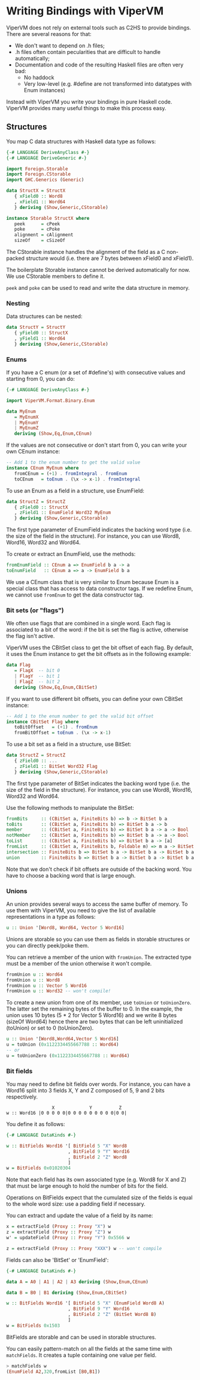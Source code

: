 # Writing Bindings with ViperVM

ViperVM does not rely on external tools such as C2HS to provide bindings. There
are several reasons for that:

* We don't want to depend on .h files;
* .h files often contain pecularities that are difficult to handle
  automatically;
* Documentation and code of the resulting Haskell files are often very bad:
    * No haddock
    * Very low-level (e.g. #define are not transformed into datatypes with Enum
      instances)

Instead with ViperVM you write your bindings in pure Haskell code. ViperVM
provides many useful things to make this process easy.

## Structures

You map C data structures with Haskell data type as follows:

```haskell
{-# LANGUAGE DeriveAnyClass #-}
{-# LANGUAGE DeriveGeneric #-}

import Foreign.Storable
import Foreign.CStorable
import GHC.Generics (Generic)

data StructX = StructX
   { xField0 :: Word8
   , xField1 :: Word64
   } deriving (Show,Generic,CStorable)

instance Storable StructX where
   peek      = cPeek
   poke      = cPoke
   alignment = cAlignment
   sizeOf    = cSizeOf
```

The CStorable instance handles the alignment of the field as a C non-packed
structure would (i.e. there are 7 bytes between xField0 and xField1).

The boilerplate Storable instance cannot be derived automatically for now. We
use CStorable members to define it.

`peek` and `poke` can be used to read and write the data structure in memory.

### Nesting

Data structures can be nested:

```haskell
data StructY = StructY
   { yField0 :: StructX
   , yField1 :: Word64
   } deriving (Show,Generic,CStorable)
```

### Enums

If you have a C enum (or a set of #define's) with consecutive values and
starting from 0, you can do:

```haskell
{-# LANGUAGE DeriveAnyClass #-}

import ViperVM.Format.Binary.Enum

data MyEnum
   = MyEnumX
   | MyEnumY
   | MyEnumZ
   deriving (Show,Eq,Enum,CEnum)
```

If the values are not consecutive or don't start from 0, you can write your own
CEnum instance:

```haskell
-- Add 1 to the enum number to get the valid value
instance CEnum MyEnum where
   fromCEnum = (+1) . fromIntegral . fromEnum
   toCEnum   = toEnum . (\x -> x-1) . fromIntegral
```

To use an Enum as a field in a structure, use EnumField:
```haskell
data StructZ = StructZ
   { zField0 :: StructX
   , zField1 :: EnumField Word32 MyEnum
   } deriving (Show,Generic,CStorable)
```

The first type parameter of EnumField indicates the backing word type (i.e. the
size of the field in the structure). For instance, you can use Word8, Word16,
Word32 and Word64.

To create or extract an EnumField, use the methods:

```haskell
fromEnumField :: CEnum a => EnumField b a -> a
toEnumField   :: CEnum a => a -> EnumField b a
```

We use a CEnum class that is very similar to Enum because Enum is a special
class that has access to data constructor tags. If we redefine Enum, we cannot
use `fromEnum` to get the data constructor tag.

### Bit sets (or "flags")

We often use flags that are combined in a single word. Each flag is associated
to a bit of the word: if the bit is set the flag is active, otherwise the flag
isn't active.

ViperVM uses the CBitSet class to get the bit offset of each flag. By default,
it uses the Enum instance to get the bit offsets as in the following example:

```haskell
data Flag
   = FlagX  -- bit 0
   | FlagY  -- bit 1
   | FlagZ  -- bit 2
   deriving (Show,Eq,Enum,CBitSet)
```

If you want to use different bit offsets, you can define your own CBitSet
instance:

```haskell
-- Add 1 to the enum number to get the valid bit offset
instance CBitSet Flag where
   toBitOffset   = (+1) . fromEnum
   fromBitOffset = toEnum . (\x -> x-1)
```

To use a bit set as a field in a structure, use BitSet:
```haskell
data StructZ = StructZ
   { zField0 :: ...
   , zField1 :: BitSet Word32 Flag
   } deriving (Show,Generic,CStorable)
```

The first type parameter of BitSet indicates the backing word type (i.e. the
size of the field in the structure). For instance, you can use Word8, Word16,
Word32 and Word64.

Use the following methods to manipulate the BitSet:

```haskell
fromBits     :: (CBitSet a, FiniteBits b) => b -> BitSet b a
toBits       :: (CBitSet a, FiniteBits b) => BitSet b a -> b
member       :: (CBitSet a, FiniteBits b) => BitSet b a -> a -> Bool
notMember    :: (CBitSet a, FiniteBits b) => BitSet b a -> a -> Bool
toList       :: (CBitSet a, FiniteBits b) => BitSet b a -> [a]
fromList     :: (CBitSet a, FiniteBits b, Foldable m) => m a -> BitSet b a
intersection :: FiniteBits b => BitSet b a -> BitSet b a -> BitSet b a
union        :: FiniteBits b => BitSet b a -> BitSet b a -> BitSet b a
```
 
Note that we don't check if bit offsets are outside of the backing word. You
have to choose a backing word that is large enough.

### Unions

An union provides several ways to access the same buffer of memory. To use them
with ViperVM, you need to give the list of available representations in a type
as follows:
```haskell
u :: Union '[Word8, Word64, Vector 5 Word16]
```

Unions are storable so you can use them as fields in storable structures or
you can directly peek/poke them.

You can retrieve a member of the union with `fromUnion`.  The extracted type
must be a member of the union otherwise it won't compile.
```haskell
fromUnion u :: Word64
fromUnion u :: Word8
fromUnion u :: Vector 5 Word16
fromUnion u :: Word32 -- won't compile!
```

To create a new union from one of its member, use `toUnion` or `toUnionZero`.
The latter set the remaining bytes of the buffer to 0. In the example, the union
uses 10 bytes (5 * 2 for Vector 5 Word16) and we write 8 bytes (sizeOf Word64)
hence there are two bytes that can be left uninitialized (toUnion) or set to 0
(toUnionZero).
```haskell
u :: Union '[Word8,Word64,Vector 5 Word16]
u = toUnion (0x1122334455667788 :: Word64)
-- or
u = toUnionZero (0x1122334455667788 :: Word64)
```


### Bit fields

You may need to define bit fields over words. For instance, you can
have a Word16 split into 3 fields X, Y and Z composed of 5, 9 and 2 bits
respectively.

                     X             Y          Z
    w :: Word16 |0 0 0 0 0|0 0 0 0 0 0 0 0 0|0 0|

You define it as follows:
```haskell
{-# LANGUAGE DataKinds #-}

w :: BitFields Word16 '[ BitField 5 "X" Word8 
                       , BitField 9 "Y" Word16
                       , BitField 2 "Z" Word8
                       ]
w = BitFields 0x01020304
```

Note that each field has its own associated type (e.g. Word8 for X and Z)
that must be large enough to hold the number of bits for the field.

Operations on BitFields expect that the cumulated size of the fields is equal
to the whole word size: use a padding field if necessary.

You can extract and update the value of a field by its name:

```haskell
x = extractField (Proxy :: Proxy "X") w
z = extractField (Proxy :: Proxy "Z") w
w' = updateField (Proxy :: Proxy "Y") 0x5566 w

z = extractField (Proxy :: Proxy "XXX") w -- won't compile
```

Fields can also be 'BitSet' or 'EnumField':
```haskell
{-# LANGUAGE DataKinds #-}

data A = A0 | A1 | A2 | A3 deriving (Show,Enum,CEnum)

data B = B0 | B1 deriving (Show,Enum,CBitSet)

w :: BitFields Word16 '[ BitField 5 "X" (EnumField Word8 A)
                       , BitField 9 "Y" Word16
                       , BitField 2 "Z" (BitSet Word8 B)
                       ]
w = BitFields 0x1503
```

BitFields are storable and can be used in storable structures.

You can easily pattern-match on all the fields at the same time with
`matchFields`. It creates a tuple containing one value per field.
```haskell
> matchFields w
(EnumField A2,320,fromList [B0,B1])
```
